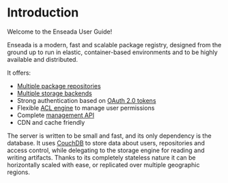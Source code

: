 # Introduction

Welcome to the Enseada User Guide!

Enseada is a modern, fast and scalable package registry, designed from the ground up to run in elastic, container-based environments and to be highly available and distributed.

It offers:
- [Multiple package repositories](./package-registries.md)
- [Multiple storage backends](./storage.md)
- Strong authentication based on [OAuth 2.0 tokens](./authorization.md#oauth-2.0)
- Flexible [ACL engine](./authorization.md#acl) to manage user permissions
- Complete [management API](../developers/apis.md)
- CDN and cache friendly

The server is written to be small and fast, and its only dependency is the database.
It uses [CouchDB](https://couchdb.apache.org) to store data about users, repositories and access control, while
delegating to the storage engine for reading and writing artifacts. Thanks to its completely stateless nature it can be horizontally scaled with ease, or replicated over multiple geographic regions.
